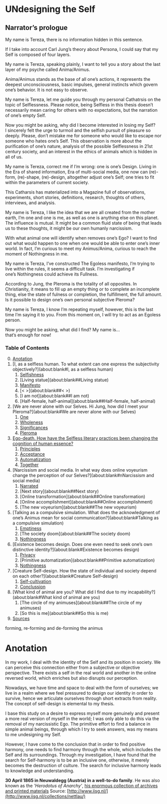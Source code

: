 # UNdesigning the Self

## Narrator’s prologue

My name is Tereza,
there is no information hidden in this sentence.

If I take into account Carl Jung’s theory about Persona, I could say that my Self is composed of four layers.

My name is Tereza,
speaking plainly, I want to tell you a story about the last layer of my psyche called Anima/Animus.

Anima/Animus stands as the base of all one’s actions, it represents the deepest unconsciousness, basic impulses, general instincts which govern one’s behavior. It is not easy to observe.

My name is Tereza,
let me guide you through my personal Cathatrsis on the topic of Selflessness. Please notice, being Selfless in this thesis doesn’t necessarily mean caring for others with no expectations, but the narration of one’s empty Self.

Now you might be asking, why did I become interested in losing my Self? I sincerely felt the urge to turmoil and the selfish pursuit of pleasure so deeply. Please, don’t mistake me for someone who would like to escape nor someone who hates one’s Self. This observation is more about the purification of one’s nature, analysis of the possible Selflessness in 21st century society, and an interest in the ethics of animals which is hidden in all of us.

My name is Tereza,
correct me if I’m wrong: one is one’s Design. Living in the Era of shared information, Era of multi-social media, one now can (re)-form, (re)-shape, (re)-design, altogether adjust one’s Self; one tries to fit within the parameters of current society.

This Catharsis has materialized into a Magazine full of observations, experiments, short stories, definitions, research, thoughts of others, interviews, and analysis.

My name is Tereza,
I like the idea that we are all created from the mother earth, I’m one and one is me, as well as one is anything else on this planet. The influence is mutual. It might be a common fluid state of being that leads us to these thoughts, it might be our own humanly narcissism.

With what animal one will identify when removes one’s Ego? I want to find out what would happen to one when one would be able to enter one’s inner world. In fact, I’m curious to meet my Animus/Anima, curious to reach the moment of Nothingness in me.

My name is Tereza,
I’ve constructed The Egoless manifesto, I’m trying to live within the rules, it seems a difficult task. I’m investigating if one’s Nothingness could achieve its Fullness.

According to Jung, the Pleroma is the totality of all opposites. In Christianity, it means to fill up an empty thing or to complete an incomplete thing, else the state of fulness or completion, the fulfillment, the full amount. Is it possible to design one’s own personal subjective Pleroma?

My name is Tereza,
I know I’m repeating myself, however, this is the last time I’m saying it to you. From this moment on, I will try to act as an Egoless person.

Now you might be asking, what did I find?
My name is…  
that’s enough for now!

### Table of Contents

0. [Anotation](about:blank#Anotation)
1. [I, as a selfless human. To what extent can one express the subjectivity objectively?](about:blank#I, as a selfless human)
    1. [Selfishness](about:blank##Selfishness)
    2. [Living statue](about:blank##Living statue)
    3. [Manifesto](about:blank##Manifesto)    
    4. [< >](about:blank##< >)  
    5. [I am not](about:blank##I am not)  
    6. [Half-female, half-animal](about:blank##Half-female, half-animal)  
2. [We are never alone with our Selves. Hi Jung, how did I meet your Pleroma?](about:blank#We are never alone with our Selves)
    1. [One](about:blank##One)
    2. [Wholeness](about:blank##Wholeness)
    3. [Significances](about:blank##Significances)
    4. [Pleroma](about:blank##Pleroma)
3. [Ego-death. How have the Selfless literary practices been changing the cognition of human essence?](about:blank#Ego-death)
    1. [Principles](about:blank##Principles)
    2. [Acceptance](about:blank##Acceptance)
    3. [Automatization](about:blank##Automatization)    
    4. [Together](about:blank##Together)  
4. [Narcissism and social media. In what way does online voyeurism change the perception of our Selves?](about:blank#nNarcissism and social media)
    1. [Narrated](about:blank##Narrated)
    2. [Next story](about:blank##Next story)
    3. [Online transformation](about:blank##Online transformation)    
    4. [Online accomplishment](about:blank##Online accomplishment)
    5. [The new voyeurism](about:blank##The new voyeurism)  
5. [Talking as a compulsive simulation. What does the acknowledgment of one’s Animus mean for social communication?](about:blank#Talking as a compulsive simulation)
    1. [Emptiness](about:blank##Emptiness)
    2. [The society doom](about:blank##The society doom)
    3. [Nothingness](about:blank##Nothingness)    
6. [Existence becomes design. Does one even need to seek one’s own distinctive identity?](about:blank#Existence becomes design)
    1. [Privacy](about:blank##Privacy)
    2. [Primitive automatization](about:blank##Primitive automatization)
    3. [Nothingness](about:blank##Nothingness)
7. [Creature Self-design. How the state of individual and society depend on each other?](about:blank#Creature Self-design)
    1. [Self-cultivation](about:blank##Self-cultivation)
    2. [Conclussion](about:blank##Conclussion)
8. [What kind of animal are you? What did I find due to my incapability?](about:blank#What kind of animal are you)
    1. [The circle of my animuses](about:blank##The circle of my animuses)
    2. [So this is me](about:blank##So this is me)
9. [Sources](about:blank##Sources)

forming, re-forming and de-forming the animus

# Anotation

In my work, I deal with the identity of the Self and its position in society. We can perceive this connection either from a subjective or objective perspective. There exists a self in the real world and another in the online reversed world, which enriches but also disrupts our perception.

Nowadays, we have time and space to deal with the form of ourselves; we live in a realm where we feel pressured to design our identity in order to survive, hence we articulate ourselves through short extracts from reality. The concept of self-design is elemental to my thesis.

I base this study on a desire to express myself more genuinely and present a more real version of myself in the world; I was only able to do this via the removal of my narcissistic Ego. The primitive effort to find a balance in simple animal beings, through which I try to seek answers, was my means to me undesigning my Self.

However, I have come to the conclusion that in order to find positive harmony, one needs to find harmony through the whole, which includes the Self and its surroundings. Through my investigation, I have found that the search for Self-harmony is to be an inclusive one, otherwise, it merely becomes the destruction of culture. The search for inclusive harmony leads to knowledge and understanding.

**30 April 1865 in Neuwaldegg (Austria) in a well-to-do family**. He was also known as the *'Herodotus of Anarchy'*,
[his enormous collection of archives and printed materials](http://www.iisg.nl/archives/en/files/n/10765475.php)
Source: [http://www.iisg.nl/](http://www.iisg.nl/collections/nettlau/)
